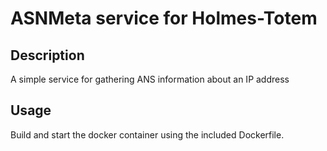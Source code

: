# ASNMeta service for Holmes-Totem

## Description

A simple service for gathering ANS information about an IP address

## Usage

Build and start the docker container using the included Dockerfile.
